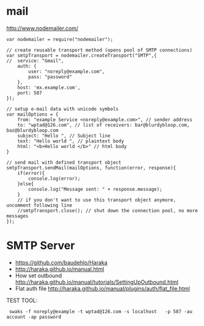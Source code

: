 mail
=========

<http://www.nodemailer.com/>

```
var nodemailer = require("nodemailer");

// create reusable transport method (opens pool of SMTP connections)
var smtpTransport = nodemailer.createTransport("SMTP",{
//	service: "Gmail",
	auth: {
		user: "noreply@example.com",
		pass: "password"
	},
	host: 'mx.example.com',
	port: 587
});

// setup e-mail data with unicode symbols
var mailOptions = {
	from: "example Service <noreply@example.com>", // sender address
	to: "wptad@126.com", // list of receivers: bar@blurdybloop.com, baz@blurdybloop.com
	subject: "Hello ", // Subject line
	text: "Hello world ", // plaintext body
	html: "<b>Hello world </b>" // html body
}

// send mail with defined transport object
smtpTransport.sendMail(mailOptions, function(error, response){
	if(error){
		console.log(error);
	}else{
		console.log("Message sent: " + response.message);
	}
	// if you don't want to use this transport object anymore, uncomment following line
	//smtpTransport.close(); // shut down the connection pool, no more messages
});

```



SMTP Server
===========
* <https://github.com/baudehlo/Haraka>
* <http://haraka.github.io/manual.html>
* How set outbound <http://haraka.github.io/manual/tutorials/SettingUpOutbound.html>
* Flat auth file <http://haraka.github.io/manual/plugins/auth/flat_file.html>


TEST TOOL:

```
 swaks -f noreply@example -t wptad@126.com -s localhost   -p 587 -au account -ap password
```
